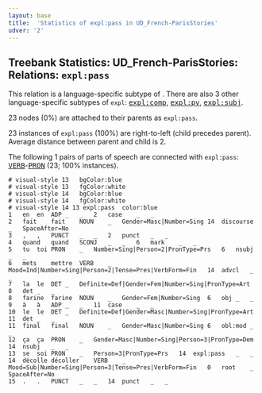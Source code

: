 ```yaml
---
layout: base
title:  'Statistics of expl:pass in UD_French-ParisStories'
udver: '2'
---
```


## Treebank Statistics: UD_French-ParisStories: Relations: `expl:pass`

This relation is a language-specific subtype of .
There are also 3 other language-specific subtypes of `expl`: <tt><a href="fr_parisstories-dep-expl-comp.html">expl:comp</a></tt>, <tt><a href="fr_parisstories-dep-expl-pv.html">expl:pv</a></tt>, <tt><a href="fr_parisstories-dep-expl-subj.html">expl:subj</a></tt>.

23 nodes (0%) are attached to their parents as `expl:pass`.

23 instances of `expl:pass` (100%) are right-to-left (child precedes parent).
Average distance between parent and child is 2.

The following 1 pairs of parts of speech are connected with `expl:pass`: <tt><a href="fr_parisstories-pos-VERB.html">VERB</a></tt>-<tt><a href="fr_parisstories-pos-PRON.html">PRON</a></tt> (23; 100% instances).


~~~ conllu
# visual-style 13	bgColor:blue
# visual-style 13	fgColor:white
# visual-style 14	bgColor:blue
# visual-style 14	fgColor:white
# visual-style 14 13 expl:pass	color:blue
1	en	en	ADP	_	_	2	case	_	_
2	fait	fait	NOUN	_	Gender=Masc|Number=Sing	14	discourse	_	SpaceAfter=No
3	,	,	PUNCT	_	_	2	punct	_	_
4	quand	quand	SCONJ	_	_	6	mark	_	_
5	tu	toi	PRON	_	Number=Sing|Person=2|PronType=Prs	6	nsubj	_	_
6	mets	mettre	VERB	_	Mood=Ind|Number=Sing|Person=2|Tense=Pres|VerbForm=Fin	14	advcl	_	_
7	la	le	DET	_	Definite=Def|Gender=Fem|Number=Sing|PronType=Art	8	det	_	_
8	farine	farine	NOUN	_	Gender=Fem|Number=Sing	6	obj	_	_
9	à	à	ADP	_	_	11	case	_	_
10	le	le	DET	_	Definite=Def|Gender=Masc|Number=Sing|PronType=Art	11	det	_	_
11	final	final	NOUN	_	Gender=Masc|Number=Sing	6	obl:mod	_	_
12	ça	ça	PRON	_	Gender=Masc|Number=Sing|Person=3|PronType=Dem	14	nsubj	_	_
13	se	soi	PRON	_	Person=3|PronType=Prs	14	expl:pass	_	_
14	décolle	décoller	VERB	_	Mood=Sub|Number=Sing|Person=3|Tense=Pres|VerbForm=Fin	0	root	_	SpaceAfter=No
15	.	.	PUNCT	_	_	14	punct	_	_

~~~


